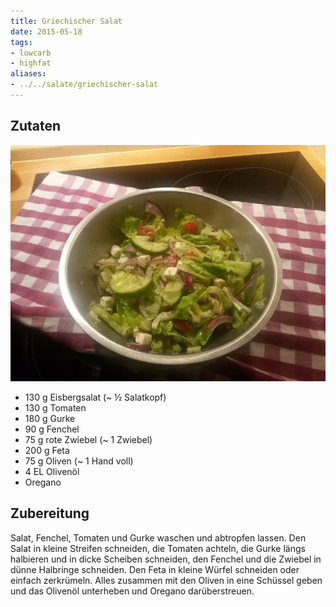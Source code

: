 ```yaml
---
title: Griechischer Salat
date: 2015-05-18
tags:
- lowcarb
- highfat
aliases:
- ../../salate/griechischer-salat
---
```


## Zutaten
![](/img/griechischer-salat.webp)

- 130 g Eisbergsalat (~ ½ Salatkopf)
- 130 g Tomaten
- 180 g Gurke
- 90 g  Fenchel
- 75 g  rote Zwiebel (~ 1 Zwiebel)
- 200 g Feta
- 75 g  Oliven (~ 1 Hand voll)
- 4 EL  Olivenöl
- Oregano

## Zubereitung
Salat, Fenchel, Tomaten und Gurke waschen und abtropfen lassen. Den Salat in kleine Streifen schneiden, die Tomaten achteln, die Gurke längs halbieren und in dicke Scheiben schneiden, den Fenchel und die Zwiebel in dünne Halbringe schneiden. Den Feta in kleine Würfel schneiden oder einfach zerkrümeln.
Alles zusammen mit den Oliven in eine Schüssel geben und das Olivenöl unterheben und Oregano darüberstreuen.
